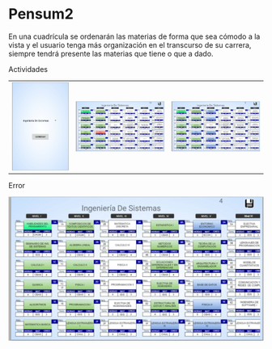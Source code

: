# Pensum2
En una cuadrícula se ordenarán las materias de forma que sea cómodo a la vista y el usuario tenga más organización en el transcurso de su carrera, siempre tendrá presente las materias que tiene o que a dado.

Actividades
<table style="width:100%">
<tr>
	<td><img src="https://github.com/Jesus132/Pensum2/blob/master/1.jpeg"</th>
	<td><img src="https://github.com/Jesus132/Pensum2/blob/master/2.jpeg"</td>
	<td><img src="https://github.com/Jesus132/Pensum2/blob/master/3.jpeg"</td>
  </tr>
</table>

Error
<td><img src="https://github.com/Jesus132/Pensum2/blob/master/4.jpeg"</th>
